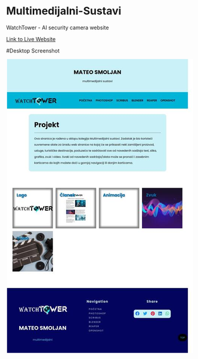 # Multimedijalni-Sustavi
WatchTower - AI security camera website

[Link to Live Website](https://mateo-smoljan.vercel.app/)

#Desktop Screenshot

<p align="center">
  <img src="./assets/images/website-screenshot-desktop-sized.jpg" alt="Alt Text" style="display: block; margin: 0 auto;">
</p>
